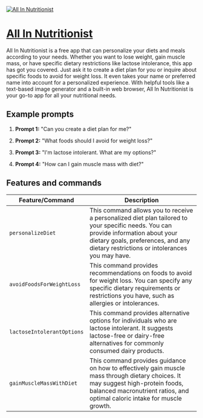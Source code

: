 [![All In Nutritionist](https://files.oaiusercontent.com/file-VIJBXrGoY541DxDApYchisCw?se=2123-10-17T23%3A03%3A26Z&sp=r&sv=2021-08-06&sr=b&rscc=max-age%3D31536000%2C%20immutable&rscd=attachment%3B%20filename%3Dd4b3b01c-843b-4386-a0a9-313f1d5384e9.png&sig=r6PzISkd932buyIbuMo2Ti0bypyE/20j0iqrSPFh3vg%3D)](https://chat.openai.com/g/g-BrXgcVfpA-all-in-nutritionist)

# [All In Nutritionist](https://chat.openai.com/g/g-BrXgcVfpA-all-in-nutritionist)

All In Nutritionist is a free app that can personalize your diets and meals according to your needs. Whether you want to lose weight, gain muscle mass, or have specific dietary restrictions like lactose intolerance, this app has got you covered. Just ask it to create a diet plan for you or inquire about specific foods to avoid for weight loss. It even takes your name or preferred name into account for a personalized experience. With helpful tools like a text-based image generator and a built-in web browser, All In Nutritionist is your go-to app for all your nutritional needs.

## Example prompts

1. **Prompt 1:** "Can you create a diet plan for me?"

2. **Prompt 2:** "What foods should I avoid for weight loss?"

3. **Prompt 3:** "I'm lactose intolerant. What are my options?"

4. **Prompt 4:** "How can I gain muscle mass with diet?"


## Features and commands

| Feature/Command | Description |
| --- | --- |
| `personalizeDiet` | This command allows you to receive a personalized diet plan tailored to your specific needs. You can provide information about your dietary goals, preferences, and any dietary restrictions or intolerances you may have. |
| `avoidFoodsForWeightLoss` | This command provides recommendations on foods to avoid for weight loss. You can specify any specific dietary requirements or restrictions you have, such as allergies or intolerances. |
| `lactoseIntolerantOptions` | This command provides alternative options for individuals who are lactose intolerant. It suggests lactose-free or dairy-free alternatives for commonly consumed dairy products. |
| `gainMuscleMassWithDiet` | This command provides guidance on how to effectively gain muscle mass through dietary choices. It may suggest high-protein foods, balanced macronutrient ratios, and optimal caloric intake for muscle growth. |